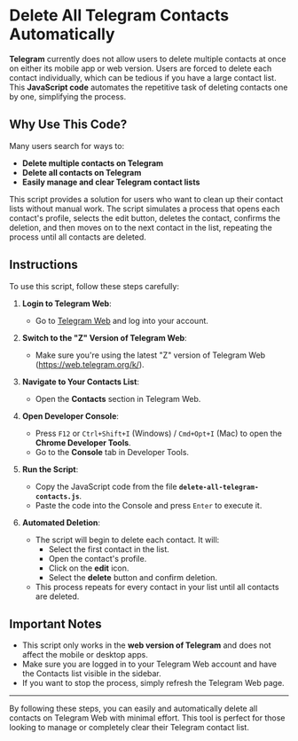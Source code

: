 # Delete All Telegram Contacts Automatically

**Telegram** currently does not allow users to delete multiple contacts at once on either its mobile app or web version. Users are forced to delete each contact individually, which can be tedious if you have a large contact list. This **JavaScript code** automates the repetitive task of deleting contacts one by one, simplifying the process.

## Why Use This Code?

Many users search for ways to:
- **Delete multiple contacts on Telegram**
- **Delete all contacts on Telegram**
- **Easily manage and clear Telegram contact lists**

This script provides a solution for users who want to clean up their contact lists without manual work. The script simulates a process that opens each contact's profile, selects the edit button, deletes the contact, confirms the deletion, and then moves on to the next contact in the list, repeating the process until all contacts are deleted.

## Instructions

To use this script, follow these steps carefully:

1. **Login to Telegram Web**:
   - Go to [Telegram Web](https://web.telegram.org) and log into your account.

2. **Switch to the "Z" Version of Telegram Web**:
   - Make sure you're using the latest "Z" version of Telegram Web (https://web.telegram.org/k/).

3. **Navigate to Your Contacts List**:
   - Open the **Contacts** section in Telegram Web.

4. **Open Developer Console**:
   - Press `F12` or `Ctrl+Shift+I` (Windows) / `Cmd+Opt+I` (Mac) to open the **Chrome Developer Tools**.
   - Go to the **Console** tab in Developer Tools.

5. **Run the Script**:
   - Copy the JavaScript code from the file **`delete-all-telegram-contacts.js`**.
   - Paste the code into the Console and press `Enter` to execute it.

6. **Automated Deletion**:
   - The script will begin to delete each contact. It will:
     - Select the first contact in the list.
     - Open the contact's profile.
     - Click on the **edit** icon.
     - Select the **delete** button and confirm deletion.
   - This process repeats for every contact in your list until all contacts are deleted.

## Important Notes

- This script only works in the **web version of Telegram** and does not affect the mobile or desktop apps.
- Make sure you are logged in to your Telegram Web account and have the Contacts list visible in the sidebar.
- If you want to stop the process, simply refresh the Telegram Web page.

---

By following these steps, you can easily and automatically delete all contacts on Telegram Web with minimal effort. This tool is perfect for those looking to manage or completely clear their Telegram contact list.
